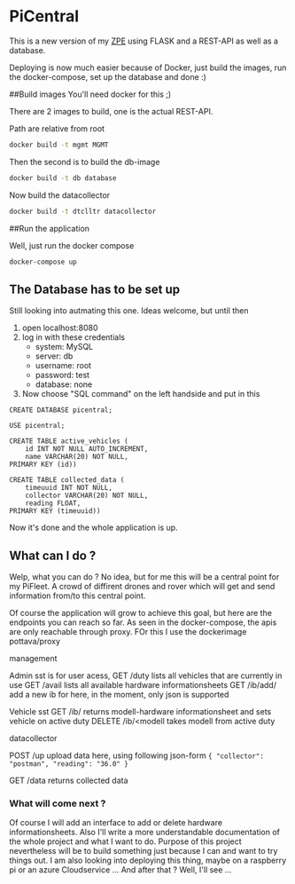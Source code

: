 # PiCentral

This is a new version of my [ZPE](https://github.com/TinkerPal99/ZentraleProzessEinheit) using FLASK and a REST-API as 
well as a database.

Deploying is now much easier because of Docker, just build the images, run the docker-compose, set up the database and 
done :)

##Build images
You'll need docker for this ;) 


There are 2 images to build, one is the actual REST-API.

Path are relative from root

```bash
docker build -t mgmt MGMT
```

Then the second is to build the db-image

``` bash
docker build -t db database
```

Now build the datacollector
``` bash
docker build -t dtclltr datacollector
```
##Run the application

Well, just run the docker compose

```bash
docker-compose up
```

## The Database has to be set up
Still looking into autmating this one. Ideas welcome, but until then

1. open localhost:8080
2. log in with these credentials
    - system: MySQL
    - server: db
    - username: root
    - password: test
    - database: none
3. Now choose "SQL command" on the left handside and put in this
``` MySQL
CREATE DATABASE picentral;

USE picentral;

CREATE TABLE active_vehicles (
    id INT NOT NULL AUTO_INCREMENT,
    name VARCHAR(20) NOT NULL,
PRIMARY KEY (id))

CREATE TABLE collected_data (
    timeuuid INT NOT NULL,
    collector VARCHAR(20) NOT NULL,
    reading FLOAT,
PRIMARY KEY (timeuuid))

```

Now it's done and the whole application is up.

## What can I do ?
Welp, what you can do ? No idea, but for me this will be a central point for my PiFleet.
A crowd of diffirent drones and rover which will get and send information from/to this central point.

Of course the application will grow to achieve this goal, but here are the endpoints you can reach so far.
As seen in the docker-compose, the apis are only reachable through proxy. FOr this I use the dockerimage pottava/proxy

management

   Admin sst is for user acess, 
       GET /duty lists all vehicles that are currently in use
       GET /avail lists all available hardware informationsheets 
       GET /ib/add/<modell> add a new ib for <modell> here, in the moment, only json is supported

   Vehicle sst
       GET /ib/<modell> returns modell-hardware informationsheet and sets vehicle on active duty
       DELETE /ib/<modell takes modell from active duty

datacollector
   
   POST /up upload data here, using following json-form
      ```
      {
      "collector": "postman",
      "reading": "36.0"
      }
      ```

   GET /data returns collected data


### What will come next ?
Of course I will add an interface to add or delete hardware informationsheets.
Also I'll write a more understandable documentation of the whole project and what I want to do.
Purpose of this project nevertheless will be to build something just because I can and want to try things out.
I am also looking into deploying this thing, maybe on a raspberry pi or an azure Cloudservice ...
And after that ? Well, I'll see ...